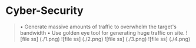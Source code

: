 # Cyber-Security
>• Generate massive amounts of traffic to overwhelm the target's bandwidth
>• Use golden eye tool for generating huge traffic on site.
![file ss] (./1.png)
![file ss] (./2.png)
![file ss] (./3.png)
![file ss] (./4.png)
